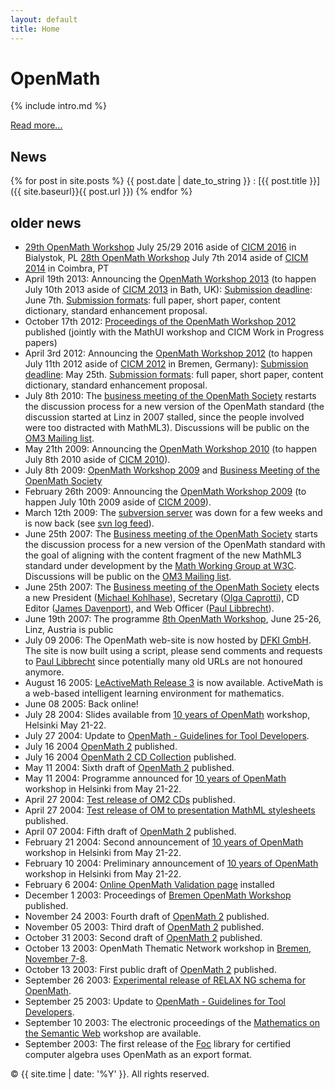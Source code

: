 ```yaml
---
layout: default
title: Home
---
```


# OpenMath

{% include intro.md %}

[Read more...](about)

## News

{% for post in site.posts %}
{{ post.date | date_to_string }}
: [{{ post.title }}]({{ site.baseurl}}{{ post.url }})
{% endfor %}

## older news
* [29th OpenMath Workshop](http://www.cicm-conference.org/2016/cicm.php?event=openmath) July 25/29 2016 aside of [CICM 2016](http://www.cicm-conference.org/2016) in Bialystok, PL
[28th OpenMath Workshop](http://www.cicm-conference.org/2014/cicm.php?event=openmath) July 7th 2014 aside of [CICM 2014](http://www.cicm-conference.org/2014) in Coimbra, PT
*   April 19th 2013: Announcing the [OpenMath Workshop 2013](http://www.cicm-conference.org/2013/cicm.php?event=openmath) (to happen July 10th 2013 aside of [CICM 2013](http://www.cicm-conference.org/2013/cicm.php?event=openmath) in Bath, UK):
    [Submission deadline](http://www.cicm-conference.org/2013/cicm.php?event=openmath&menu=dates): June 7th.
    [Submission formats](http://www.cicm-conference.org/2013/cicm.php?event=openmath&menu=submission): full paper, short paper, content dictionary, standard enhancement proposal.
*   October 17th 2012: [Proceedings of the OpenMath Workshop 2012](http://ceur-ws.org/Vol-921/) published (jointly with the MathUI workshop and CICM Work in Progress papers)
*   April 3rd 2012: Announcing the [OpenMath Workshop 2012](http://www.cicm-conference.org/2012/cicm.php?event=openmath) (to happen July 11th 2012 aside of [CICM 2012](http://www.cicm-conference.org/2012/cicm.php?event=openmath) in Bremen, Germany):
    [Submission deadline](http://www.cicm-conference.org/2012/cicm.php?event=openmath&menu=dates): May 25th.
    [Submission formats](http://www.cicm-conference.org/2012/cicm.php?event=openmath&menu=submission): full paper, short paper, content dictionary, standard enhancement proposal.
*   July 8th 2010: The [business meeting of the OpenMath Society](meetings/paris2010/minutes.pdf) restarts the discussion process for a new version of the OpenMath standard (the discussion started at Linz in 2007 stalled, since the people involved were too distracted with MathML3). Discussions will be public on the [OM3 Mailing list](   http://openmath.org/mailman/listinfo/om3).
*   May 21th 2009: Announcing the [OpenMath Workshop 2010](http://cicm2010.cnam.fr/om/) (to happen July 8th 2010 aside of [CICM 2010](http://cicm2010.cnam.fr)).
*   July 8th 2009: [OpenMath Workshop 2009](http://staff.bath.ac.uk/masjhd/OM2009.html) and [Business Meeting of the OpenMath Society](http://www.openmath.org/meetings/22/OMBusiness.pdf)
*   February 26th 2009: Announcing the [OpenMath Workshop 2009](http://staff.bath.ac.uk/masjhd/OM2009.html) (to happen July 10th 2009 aside of [CICM 2009](http://www.orcca.on.ca/conferences/cicm09/cicm09/)).
*   March 12th 2009: The [subversion server](http://svn.openmath.org/) was down for a few weeks and is now back (see [svn log feed](http://www.openmath.org/svnrss/openmath-svnlog.rss)).
*   June 25th 2007: The [Business meeting of the OpenMath Society](meetings/linz2007/minutes.pdf) starts the discussion process for a new version of the OpenMath standard with the goal of aligning with the content fragment of the new MathML3 standard under development by the [Math Working Group at W3C](http://www.w3.org/Math/). Discussions will be public on the [OM3 Mailing list]( http://openmath.org/mailman/listinfo/om3).
*   June 25th 2007: The [Business meeting of the OpenMath Society](meetings/linz2007/minutes.pdf) elects a new President ([Michael Kohlhase](http://kwarc.info/kohlhase/)), Secretary ([Olga Caprotti](http://webalt.math.helsinki.fi/content/about/people/caprotti)), CD Editor ([James Davenport](http://people.bath.ac.uk/masjhd/)), and Web Officer ([Paul Libbrecht](http://www.activemath.org/~paul/)).
*   June 19th 2007: The programme [8th OpenMath Workshop](./meetings/linz2007/), June 25-26, Linz, Austria is public
*   July 09 2006: The OpenMath web-site is now hosted by [DFKI GmbH](http://www.dfki.de/). The site is now built using a script, please send comments and requests to [Paul Libbrecht](/cdn-cgi/l/email-protection#4434253128042527302d32212925302c6a2b3623) since potentially many old URLs are not honoured anymore.
*   August 16 2005: [LeActiveMath Release 3](http://www.activemath.org/READMEs-beta-3/ReleaseNotes.html) is now available. ActiveMath is a web-based intelligent learning environment for mathematics.
*   June 08 2005: Back online!
*   July 28 2004: Slides available from [10 years of OpenMath](meetings/helsinki2004/index.html) workshop, Helsinki May 21-22.
*   July 27 2004: Update to [OpenMath - Guidelines for Tool Developers](projects/thematic/tools-3.pdf).
*   July 16 2004 [OpenMath 2](standard/om20/index.html) published.
*   July 16 2004 [OpenMath 2 CD Collection](cd/index.html) published.
*   May 11 2004: Sixth draft of [OpenMath 2](standard/om20-2004-05-11/index.html) published.
*   May 11 2004: Programme announced for [10 years of OpenMath](http://mark.math.helsinki.fi/OM/index.htm) workshop in Helsinki from May 21-22.
*   April 27 2004: [Test release of OM2 CDs](standard/cd/index.html) published.
*   April 27 2004: [Test release of OM to presentation MathML stylesheets](standard/omxsl/index.html) published.
*   April 07 2004: Fifth draft of [OpenMath 2](standard/om20-2004-04-07/index.html) published.
*   February 21 2004: Second announcement of [10 years of OpenMath](/meetings/helsinki2004) workshop in Helsinki from May 21-22.
*   February 10 2004: Preliminary announcement of [10 years of OpenMath](helsinki.html) workshop in Helsinki from May 21-22.
*   February 6 2004: [Online OpenMath Validation page](software/validate.html) installed
*   December 1 2003: Proceedings of [Bremen OpenMath Workshop](/meetings/bremen2003) published.
*   November 24 2003: Fourth draft of [OpenMath 2](standard/om20-2003-11-24/index.html) published.
*   November 05 2003: Third draft of [OpenMath 2](standard/om20-2003-11-05/index.html) published.
*   October 31 2003: Second draft of [OpenMath 2](standard/om20-2003-10-31/index.html) published.
*   October 13 2003: OpenMath Thematic Network workshop in [Bremen, November 7-8](http://www-2.cs.cmu.edu/~kohlhase/event/om03/).
*   October 13 2003: First public draft of [OpenMath 2](standard/om20-2003-10-31/index.html) published.
*   September 26 2003: [Experimental release of RELAX NG schema for OpenMath](standard/relaxng).
*   September 25 2003: Update to [OpenMath - Guidelines for Tool Developers](projects/thematic/tools-2.pdf).
*   September 10 2003: The electronic proceedings of the [Mathematics on the Semantic Web](http://www.openmath.org/meetings/eindhoven2003/index.html) workshop are available.
*   September 2003: The first release of the [Foc](http://www-spi.lip6.fr/foc/index.html) library for certified computer algebra uses OpenMath as an export format.


<p>&copy; {{ site.time | date: '%Y' }}. All rights reserved.</p>




